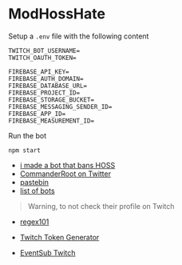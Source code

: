 # ModHossHate
Setup a `.env` file with the following content

```
TWITCH_BOT_USERNAME=
TWITCH_OAUTH_TOKEN=

FIREBASE_API_KEY=
FIREBASE_AUTH_DOMAIN=
FIREBASE_DATABASE_URL=
FIREBASE_PROJECT_ID=
FIREBASE_STORAGE_BUCKET=
FIREBASE_MESSAGING_SENDER_ID=
FIREBASE_APP_ID=
FIREBASE_MEASUREMENT_ID=
```

Run the bot
```
npm start
```

- [i made a bot that bans HOSS](https://youtu.be/OyRCVDU-rP4)
- [CommanderRoot on Twitter](https://twitter.com/commanderroot/status/1379436177036484614?lang=en)
- [pastebin](https://pastebin.com/mQKbrDru)
- [list of bots](https://pastebin.com/raw/Cgxq0auE)
> Warning, to not check their profile on Twitch
- [regex101](https://regex101.com/)
- [Twitch Token Generator](https://twitchtokengenerator.com/)

- [EventSub Twitch](https://youtu.be/6teyDfiMeSU?t=3207)